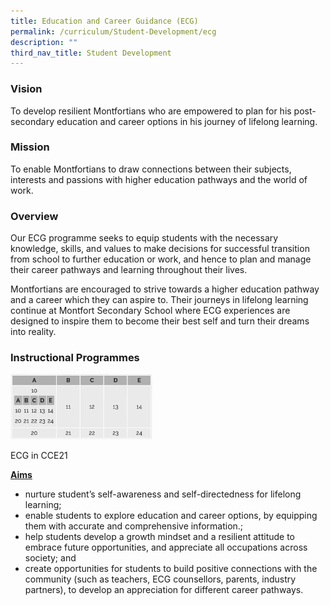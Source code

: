 ```yaml
---
title: Education and Career Guidance (ECG)
permalink: /curriculum/Student-Development/ecg
description: ""
third_nav_title: Student Development
---
```

### Vision
To develop resilient Montfortians who are empowered to plan for his post-secondary education and career options in his journey of lifelong learning.

### Mission
To enable Montfortians to draw connections between their subjects, interests and passions with higher education pathways and the world of work.

### Overview
Our ECG programme seeks to equip students with the necessary knowledge, skills, and values to make decisions for successful transition from school to further education or work, and hence to plan and manage their career pathways and learning throughout their lives. 

Montfortians are encouraged to strive towards a higher education pathway and a career which they can aspire to. Their journeys in lifelong learning continue at Montfort Secondary School where ECG experiences are designed to inspire them to become their best self and turn their dreams into reality.


### Instructional Programmes

<img src="/images/ecg-ip.png" 
     style="width:45%">
		 
ECG in CCE21

<u><strong>Aims</strong></u>

* nurture student’s self-awareness and self-directedness for lifelong learning;
* enable students to explore education and career options, by equipping them with accurate and comprehensive information.;
* help students develop a growth mindset and a resilient attitude to embrace future opportunities, and appreciate all occupations across society; and
* create opportunities for students to build positive connections with the community (such as teachers, ECG counsellors, parents, industry partners), to develop an appreciation for different career pathways.

